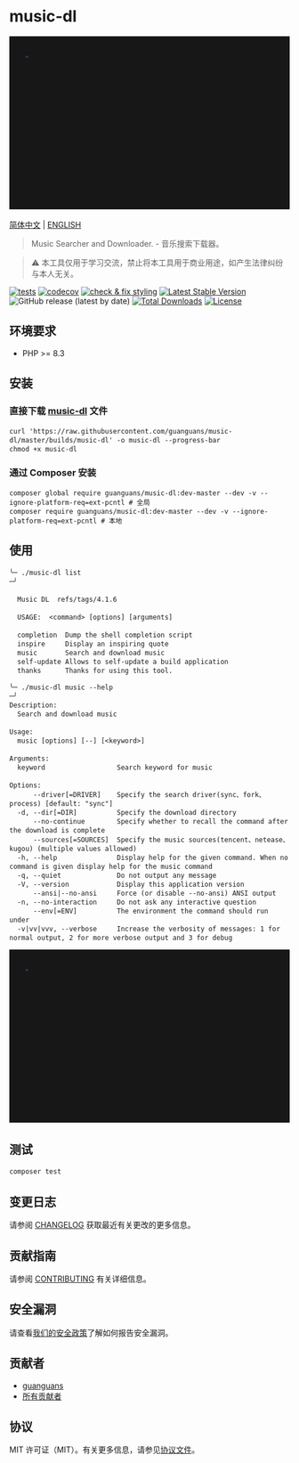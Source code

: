 # music-dl

<p align="center"><img src="resources/music-dl.gif" alt="usage" title="usage"></p>

[简体中文](README-zh_CN.md) | [ENGLISH](README.md)

> Music Searcher and Downloader. - 音乐搜索下载器。

> :warning: 本工具仅用于学习交流，禁止将本工具用于商业用途，如产生法律纠纷与本人无关。

[![tests](https://github.com/guanguans/music-dl/workflows/tests/badge.svg)](https://github.com/guanguans/music-dl/actions)
[![codecov](https://codecov.io/gh/guanguans/music-dl/branch/master/graph/badge.svg?token=Ja51ScYtHN)](https://codecov.io/gh/guanguans/music-dl)
[![check & fix styling](https://github.com/guanguans/music-dl/actions/workflows/php-cs-fixer.yml/badge.svg)](https://github.com/guanguans/music-dl/actions)
[![Latest Stable Version](https://poser.pugx.org/guanguans/music-dl/v)](//packagist.org/packages/guanguans/music-dl)
![GitHub release (latest by date)](https://img.shields.io/github/v/release/guanguans/music-dl)
[![Total Downloads](https://poser.pugx.org/guanguans/music-dl/downloads)](//packagist.org/packages/guanguans/music-dl)
[![License](https://poser.pugx.org/guanguans/music-dl/license)](//packagist.org/packages/guanguans/music-dl)

## 环境要求

* PHP >= 8.3

## 安装

### 直接下载 [music-dl](./builds/music-dl) 文件

```shell
curl 'https://raw.githubusercontent.com/guanguans/music-dl/master/builds/music-dl' -o music-dl --progress-bar
chmod +x music-dl
```

### 通过 Composer 安装

```shell
composer global require guanguans/music-dl:dev-master --dev -v --ignore-platform-req=ext-pcntl # 全局
composer require guanguans/music-dl:dev-master --dev -v --ignore-platform-req=ext-pcntl # 本地
```

## 使用

```shell
╰─ ./music-dl list                                                                                                        ─╯

  Music DL  refs/tags/4.1.6

  USAGE:  <command> [options] [arguments]

  completion  Dump the shell completion script
  inspire     Display an inspiring quote
  music       Search and download music
  self-update Allows to self-update a build application
  thanks      Thanks for using this tool.
```

```shell
╰─ ./music-dl music --help                                                                                                      ─╯
Description:
  Search and download music

Usage:
  music [options] [--] [<keyword>]

Arguments:
  keyword                  Search keyword for music

Options:
      --driver[=DRIVER]    Specify the search driver(sync、fork、process) [default: "sync"]
  -d, --dir[=DIR]          Specify the download directory
      --no-continue        Specify whether to recall the command after the download is complete
      --sources[=SOURCES]  Specify the music sources(tencent、netease、kugou) (multiple values allowed)
  -h, --help               Display help for the given command. When no command is given display help for the music command
  -q, --quiet              Do not output any message
  -V, --version            Display this application version
      --ansi|--no-ansi     Force (or disable --no-ansi) ANSI output
  -n, --no-interaction     Do not ask any interactive question
      --env[=ENV]          The environment the command should run under
  -v|vv|vvv, --verbose     Increase the verbosity of messages: 1 for normal output, 2 for more verbose output and 3 for debug
```

![usage](resources/music-dl.gif)

## 测试

```bash
composer test
```

## 变更日志

请参阅 [CHANGELOG](CHANGELOG.md) 获取最近有关更改的更多信息。

## 贡献指南

请参阅 [CONTRIBUTING](.github/CONTRIBUTING.md) 有关详细信息。

## 安全漏洞

请查看[我们的安全政策](../../security/policy)了解如何报告安全漏洞。

## 贡献者

* [guanguans](https://github.com/guanguans)
* [所有贡献者](../../contributors)

## 协议

MIT 许可证（MIT）。有关更多信息，请参见[协议文件](LICENSE)。
